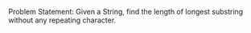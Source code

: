 Problem Statement: Given a String, find the length of longest substring without any repeating character.